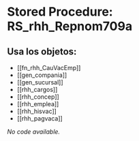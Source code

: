 # Stored Procedure: RS_rhh_Repnom709a

## Usa los objetos:
- [[fn_rhh_CauVacEmp]]
- [[gen_compania]]
- [[gen_sucursal]]
- [[rhh_cargos]]
- [[rhh_concep]]
- [[rhh_emplea]]
- [[rhh_hisvac]]
- [[rhh_pagvaca]]

*No code available.*
